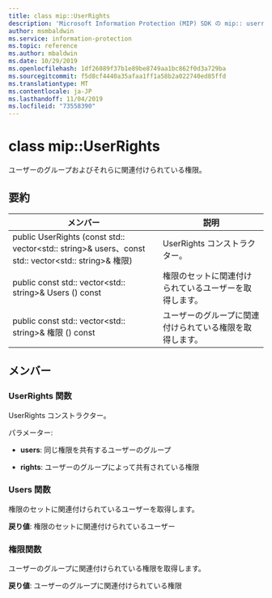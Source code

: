 ```yaml
---
title: class mip::UserRights
description: 'Microsoft Information Protection (MIP) SDK の mip:: userrights クラスについて説明します。'
author: msmbaldwin
ms.service: information-protection
ms.topic: reference
ms.author: mbaldwin
ms.date: 10/29/2019
ms.openlocfilehash: 1df26089f37b1e89be8749aa1bc862f0d3a729ba
ms.sourcegitcommit: f5d8cf4440a35afaa1ff1a58b2a022740ed85ffd
ms.translationtype: MT
ms.contentlocale: ja-JP
ms.lasthandoff: 11/04/2019
ms.locfileid: "73558390"
---
```

# <a name="class-mipuserrights"></a>class mip::UserRights 
ユーザーのグループおよびそれらに関連付けられている権限。
  
## <a name="summary"></a>要約
 メンバー                        | 説明                                
--------------------------------|---------------------------------------------
public UserRights (const std:: vector\<std:: string\>& users、const std:: vector\<std:: string\>& 権限)  |  UserRights コンストラクター。
public const std:: vector\<std:: string\>& Users () const  |  権限のセットに関連付けられているユーザーを取得します。
public const std:: vector\<std:: string\>& 権限 () const  |  ユーザーのグループに関連付けられている権限を取得します。
  
## <a name="members"></a>メンバー
  
### <a name="userrights-function"></a>UserRights 関数
UserRights コンストラクター。

パラメーター:  
* **users**: 同じ権限を共有するユーザーのグループ 


* **rights**: ユーザーのグループによって共有されている権限


  
### <a name="users-function"></a>Users 関数
権限のセットに関連付けられているユーザーを取得します。

  
**戻り値**: 権限のセットに関連付けられているユーザー
  
### <a name="rights-function"></a>権限関数
ユーザーのグループに関連付けられている権限を取得します。

  
**戻り値**: ユーザーのグループに関連付けられている権限
